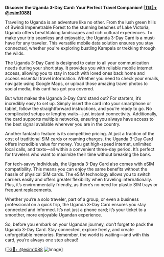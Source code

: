 **Discover the Uganda 3-Day Card: Your Perfect Travel Companion! [[TG💪+ @esim1088](https://t.me/s/esim1088)]**

Traveling to Uganda is an adventure like no other. From the lush green hills of Bwindi Impenetrable Forest to the stunning beaches of Lake Victoria, Uganda offers breathtaking landscapes and rich cultural experiences. To make your trip seamless and enjoyable, the Uganda 3-Day Card is a must-have for any traveler. This versatile mobile data solution ensures you stay connected, whether you're exploring bustling Kampala or trekking through the wilds.

The Uganda 3-Day Card is designed to cater to all your communication needs during your short stay. It provides you with reliable mobile internet access, allowing you to stay in touch with loved ones back home and access essential travel information. Whether you need to check your emails, navigate using Google Maps, or upload those amazing travel photos to social media, this card has got you covered.

But what makes the Uganda 3-Day Card stand out? For starters, it’s incredibly easy to set up. Simply insert the card into your smartphone or tablet, follow the straightforward instructions, and you’re ready to go. No complicated setups or lengthy waits—just instant connectivity. Additionally, the card supports multiple networks, ensuring you always have access to the best signal available wherever you are in the country.

Another fantastic feature is its competitive pricing. At just a fraction of the cost of traditional SIM cards or roaming charges, the Uganda 3-Day Card offers incredible value for money. You get high-speed internet, unlimited local calls, and texts—all within a convenient three-day period. It’s perfect for travelers who want to maximize their time without breaking the bank.

For tech-savvy individuals, the Uganda 3-Day Card also comes with eSIM compatibility. This means you can enjoy the same benefits without the hassle of physical SIM cards. The eSIM technology allows you to switch carriers easily and offers greater flexibility when traveling internationally. Plus, it’s environmentally friendly, as there’s no need for plastic SIM trays or frequent replacements.

Whether you’re a solo traveler, part of a group, or even a business professional on a quick trip, the Uganda 3-Day Card ensures you stay connected and informed. It’s not just a phone card; it’s your ticket to a smoother, more enjoyable Ugandan experience.

So, before you embark on your Ugandan journey, don’t forget to pack the Uganda 3-Day Card. Stay connected, explore freely, and create unforgettable memories. Remember, the world is waiting—and with this card, you’re always one step ahead!

[[TG💪+ @esim1088](https://t.me/s/esim1088) ![Image](https://i.postimg.cc/Y0z9fWf4/image.png)]